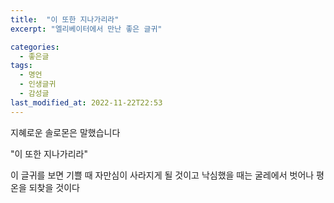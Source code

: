 ```yaml
---
title:  "이 또한 지나가리라"
excerpt: "엘리베이터에서 만난 좋은 글귀"

categories:
  - 좋은글 
tags:
  - 명언
  - 인생글귀
  - 감성글
last_modified_at: 2022-11-22T22:53
---
```


지혜로운 솔로몬은 말했습니다

"이 또한 지나가리라"

이 글귀를 보면
기쁠 때 자만심이 사라지게 될 것이고
낙심했을 때는 굴레에서 벗어나
평온을 되찾을 것이다
